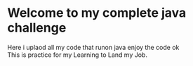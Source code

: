 # Welcome to my complete java challenge
 Here i uplaod all my code that runon java
 enjoy the code ok
 <br>
 This is practice for my Learning to Land my Job.